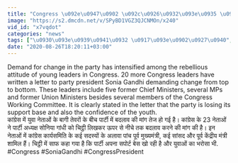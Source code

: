 ```yaml
---
title: "Congress \u092e\u0947\u0902 \u092c\u0926\u0932\u093e\u0935 \u0915\u0940 \u092e\u093e\u0902\u0917 \u0924\u0947\u091c, \u092a\u093e\u0930\u094d\u091f\u0940 \u0928\u0947\u0924\u093e\u0913\u0902 \u0928\u0947 Sonia Gandi \u0915\u094b \u0932\u093f\u0916\u093e \u092a\u0924\u094d\u0930 \u0935\u0928\u0907\u0902\u0921\u093f\u092f\u093e \u0939\u093f\u0902\u0926\u0940"
image: "https://s2.dmcdn.net/v/SPyBD1VGZ3QJCNMOn/x240"
vid_id: "x7vqdot"
categories: "news"
tags: ["\u0930\u093e\u0939\u0941\u0932 \u0917\u093e\u0902\u0927\u0940","\u0938\u094b\u0928\u093f\u092f\u093e \u0917\u093e\u0902\u0927\u0940","\u0915\u093e\u0902\u0917\u094d\u0930\u0947\u0938 \u092a\u093e\u0930\u094d\u091f\u0940 \u0905\u0927\u094d\u200d\u092f\u0915\u094d\u0937 \u0935\u093f\u0935\u093e\u0926"]
date: "2020-08-26T18:20:11+03:00"
---
```

Demand for change in the party has intensified among the rebellious attitude of young leaders in Congress. 20 more Congress leaders have written a letter to party president Sonia Gandhi demanding change from top to bottom. These leaders include five former Chief Ministers, several MPs and former Union Ministers besides several members of the Congress Working Committee. It is clearly stated in the letter that the party is losing its support base and also the confidence of the youth.  <br>कांग्रेस में युवा नेताओं के बागी तेवरों के बीच पार्टी में बदलाव की मांग तेज हो गई है।  कांग्रेस के 23 नेताओं ने पार्टी अध्यक्ष सोनिया गांधी को चिट्ठी लिखकर ऊपर से नीचे तक बदलाव करने की मांग की है।  इन नेताओं में कांग्रेस कार्यसमिति के कई सदस्‍यों के अलावा पांच पूर्व मुख्‍यमंत्री, कई सांसद और पूर्व केंद्रीय मंत्री शामिल हैं। चिट्ठी में साफ कहा गया है कि पार्टी अपना सपोर्ट बेस खो रही है और युवाओं का भरोसा भी.  <br>#Congress #SoniaGandhi #CongressPresident
